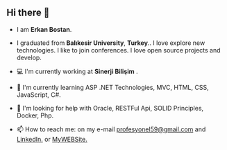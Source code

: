 ## Hi there 👋
- I am **Erkan Bostan**.

- I graduated from **Balıkesir University**, **Turkey**.. I love explore new technologies. I like to join conferences. I love open source projects and develop.

- 💻 I'm currently working at **Sinerji Bilişim** .

- 🌱 I'm currently learning ASP .NET Technologies, MVC, HTML, CSS, JavaScript, C#.

- 👀 I'm looking for help with Oracle, RESTFul Api, SOLID Principles, Docker, Php.

- 📫 How to reach me: on my e-mail profesyonel59@gmail.com and [LinkedIn.](https://www.linkedin.com/in/erkan-bostan-11257a210/) or [MyWEBSite.](https://erkanbostan.com)
